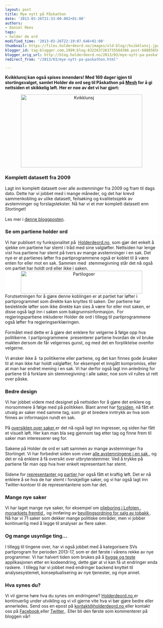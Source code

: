 ```yaml
---
layout: post
title: Mye nytt på Påskathon
date: '2013-03-26T21:33:00.002+01:00'
authors:
- Daniel Rees
tags:
- holder de ord
modified_time: '2013-03-26T22:19:07.646+01:00'
thumbnail: https://files.holderdeord.no/images/old-blog//kvikklunsj.jpg
blogger_id: tag:blogger.com,1999:blog-8322637263735564386.post-6888585640945154535
blogger_orig_url: http://blog.holderdeord.no/2013/03/mye-nytt-pa-paskathon.html
redirect_from: "/2013/03/mye-nytt-pa-paskathon.html"

---
```


**Kvikklunsj kan også spises innendørs! Med 169 dager igjen til stortingsvalget, samlet Holder de ord seg til Påskathon på [Mesh](http://www.meshnorway.com/) for å gi nettsiden et skikkelig løft. Her er noe av det vi har gjort:**

<div class="separator" style="clear: both; text-align: center;">
  <a href="//files.holderdeord.no/images/old-blog/kvikklunsj.jpg" imageanchor="1" style="margin-left: 1em; margin-right: 1em;">
    <img border="0" height="240" src="//files.holderdeord.no/images/old-blog/kvikklunsj.jpg" alt="Kvikklunsj" width="400" />
  </a>
</div>

  <h3>
    Komplett datasett fra 2009
  </h3>


<div style="background-color: white;">
  <span style="font-family: inherit;">
    Lagt inn komplett datasett over alle avstemninger fra 2009 og fram til dags dato. Dette har vi jobbet med i mange måneder, og det har krevd sammenkobling av ulike datasett, feilsøking og kvalitetssjekk av avstemninger og forslagstekster. Nå har vi et mer komplett datasett enn Stortinget!&nbsp;
  </span>
  <br />
  <span style="font-family: inherit;">
    <br />
  </span>
  <span style="font-family: inherit;">
    Les mer i
    <a href="{% post_url 2013-03-25-komplett-datasett-for-2009-13 %}">denne bloggposten</a>.
  </span>
  <h3>
    Se om partiene holder ord
  </h3>
</div>
<div style="background-color: white;">
  <span style="font-family: inherit;">
    Vi har publisert ny funksjonalitet på&nbsp;
    <a href="http://holderdeord.no/">
      Holderdeord.no
    </a>
    &nbsp;som gjør det enkelt å sjekke om partiene har stemt i tråd med sine valgløfter. Nettsiden har lenge vist hva partiene har stemt på tvers av mange avstemninger i en sak. Det nye er at partienes løfter fra partiprogrammene også er koblet til å være enten for eller mot en sak. Sammen med &nbsp;stemmegivning står det nå også om partiet har holdt ord eller ikke i saken.
  </span>
  <br />

  <div class="separator" style="clear: both; text-align: center;">
    <a href="//files.holderdeord.no/images/old-blog/Skjermbilde+2013-03-25+kl.+14.59.48.png" imageanchor="1" style="margin-left: 1em; margin-right: 1em;">
      <img border="0" height="75" src="//files.holderdeord.no/images/old-blog/Skjermbilde+2013-03-25+kl.+14.59.48.png" alt="Partilogoer" width="400" />
    </a>
  </div>
  <span style="font-family: inherit;">
    Forutsetningen for å gjøre denne koblingen er at partiet har løfter i partiprogrammet som direkte kan knyttes til saken. Der partiene har beslektede løfter som ikke direkte kan sies å være for eller mot saken, er disse også lagt inn i saken som bakgrunnsinformasjon.&nbsp;
  </span>
  <span style="background-color: white; font-family: inherit;">
    For regjeringspartiene inkluderer Holder de ord i tillegg til partiprogrammene også løfter fra regjeringserklæringen.
  </span>
  <br />
  <span style="background-color: white; font-family: inherit;">
    <br />
  </span>

  <span style="background-color: white;">
    Formålet med dette er å gjøre det enklere for velgerne å følge opp hva politikerne. I partiprogrammene&nbsp;
  </span>
  <span style="font-family: inherit;">
    presenterer partiene hvordan de vil bruke makten dersom de får velgernes gunst, og med det en forpliktelse ovenfor velgerne.&nbsp;
  </span>
  <br />
  <span style="font-family: inherit;">
    <br />
  </span>
  <span style="font-family: inherit;">
    Vi ønsker ikke å
  </span>
  <span style="background-color: white; font-family: inherit;">
    &nbsp;ta politikerne eller partiene, og det kan finnes gode årsaker til at man ikke har holdt valgløfter, for eksempel et inngått kompromiss, eller at man har endret mening i en sak. Vi har derfor også lagt inn&nbsp;anledning for partiene til å forklare sin stemmegivning i alle saker, noe som vil rulles ut rett over påske.
  </span>
  <h3>
    Bedre design
  </h3>
  <div>
    Vi har jobbet videre med designet på nettsiden for å gjøre det enklere og morsommere å følge med på politikken. Blant annet har
    <a href="http://beta.holderdeord.no/" target="_blank">
      forsiden
    </a>
    &nbsp;nå fått et utvalg av saker med samme tag, som gir et bredere inntrykk av hva som finnes av informasjon rundt en sak.
  </div>
  <div>
    <br />
  </div>
  <div>
    På
    <a href="http://beta.holderdeord.no/issues" target="_blank">
      oversikten over saker
    </a>
    er det nå også lagt inn ingresser, og siden har fått et visuelt løft. Her kan man bla seg gjennom tag etter tag og finne frem til saker man interesserer seg for.
  </div>
  <div>
    <br />
  </div>
  <div>
    Sakene på Holder de ord er satt sammen av mange avstemninger fra Stortinget. Vi har forbedret siden som viser
    <a href="http://beta.holderdeord.no/issues/apne-for-petroleumsaktivitet-i-lofoten/votes" target="_blank">
      alle avstemningene i en sak
    </a>
    , og det er nå enklere å få oversikt over utbryterstemmer. Ved å trykke på partiene får man opp hva hver enkelt representant har stemt.&nbsp;
  </div>
  <div>
    <br />
  </div>
  <div>
    Sidene for
    <a href="http://beta.holderdeord.no/representatives/tri" target="_blank">
      representanter
    </a>
    og
    <a href="http://beta.holderdeord.no/parties/krf" target="_blank">
      partier
    </a>
    har også fått et kraftig løft. Det er nå enklere å se hva de har stemt i forskjellige saker, og vi har også lagt inn Twitter-kontoer til de representantene som har det.&nbsp;
  </div>
  <h3>
    Mange nye saker
  </h3>
  <div>
    Vi har laget mange nye saker, for eksempel om
    <a href="http://beta.holderdeord.no/issues/apne-for-petroleumsaktivitet-i-lofoten" target="_blank">
      oljeboring i Lofoten
    </a>
    ,
    <a href="http://beta.holderdeord.no/issues/avskaffe-monarkiet" target="_blank">
      monarkiets fremtid
    </a>
    , og innføring av
    <a href="http://beta.holderdeord.no/issues/innfore-bevilling-for-salg-av-tobakksvarer" target="_blank">
      bevillingsordning for salg av tobakk
    </a>
    . Nå har vi 71 saker som dekker mange politiske områder, men vi jobber kontinuerlig med å legge til analyser av flere saker.&nbsp;
  </div>
  <h3>
    Og mange usynlige ting...
  </h3>
  <div>
    I tillegg til tingene over, har vi også jobbet med å kategorisere SVs partiprogram for perioden 2013-17, som er det første i vårens rekke av nye programmer. Vi har halvert tiden som brukes på å
    <a href="https://travis-ci.org/holderdeord/hdo-site/">
      bygge og teste
    </a>
    applikasjonen etter en kodeendring, dette gjør at vi kan få ut endringer enda raskere. &nbsp;I tillegg har vi jobbet med endringer backend knyttet til analysesystemet, konseptualisering av nye tjenester, og mye annet.&nbsp;
  </div>
  <h3>
    Hva synes du?
  </h3>
  <span style="background-color: white;">
    Vi vil gjerne høre hva du synes om endringene?
    <a href="http://holderdeord.no/" target="_blank">
      Holderdeord.no
    </a>
    er kontinuerlig under utvikling og vi vil gjerne vite hva vi bør gjøre bedre eller annerledes. Send oss en epost på
    <a href="mailto:kontakt@holderdeord.no">
      kontakt@holderdeord.no
    </a>
    eller kontakt oss på
    <a href="http://facebook.com/holderdeord" target="_blank">
      Facebook
    </a>
    eller
    <a href="http://twitter.com/holderdeord" target="_blank">
      Twitter
    </a>
    .&nbsp;Eller bli den første som kommenterer på bloggen vår!
  </span>
  <br />
  <div>
    <br />
  </div>
</div>
